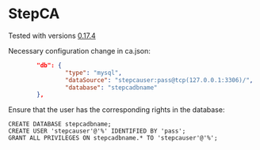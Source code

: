 # StepCA

Tested with versions [0.17.4](https://github.com/smallstep/certificates/releases/tag/v0.17.4)

Necessary configuration change in ca.json:
```json
        "db": {
                "type": "mysql",
                "dataSource": "stepcauser:pass@tcp(127.0.0.1:3306)/",
                "database": "stepcadbname"
        },
```

Ensure that the user has the corresponding rights in the database:
```
CREATE DATABASE stepcadbname;
CREATE USER 'stepcauser'@'%' IDENTIFIED BY 'pass';
GRANT ALL PRIVILEGES ON stepcadbname.* TO 'stepcauser'@'%';
``` 